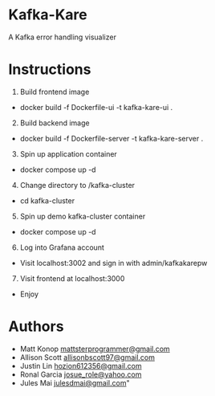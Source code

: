 # Kafka-Kare
A Kafka error handling visualizer 


# Instructions
1. Build frontend image
- docker build -f Dockerfile-ui -t kafka-kare-ui .

2. Build backend image
- docker build -f Dockerfile-server -t kafka-kare-server .

3. Spin up application container
- docker compose up -d

4. Change directory to /kafka-cluster
- cd kafka-cluster

5. Spin up demo kafka-cluster container
- docker compose up -d

6. Log into Grafana account
- Visit localhost:3002 and sign in with admin/kafkakarepw

7. Visit frontend at localhost:3000
- Enjoy


# Authors
- Matt Konop <mattsterprogrammer@gmail.com>
- Allison Scott <allisonbscott97@gmail.com>
- Justin Lin <hozion612356@gmail.com>
- Ronal Garcia <josue_role@yahoo.com>
- Jules Mai <julesdmai@gmail.com>"
